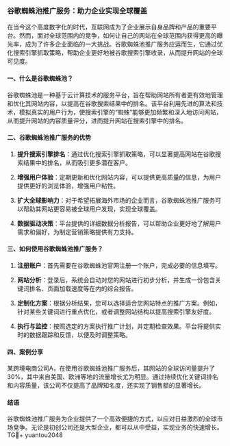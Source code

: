 ### 谷歌蜘蛛池推广服务：助力企业实现全球覆盖

在当今这个高度数字化的时代，互联网成为了企业展示自身品牌和产品的重要平台。然而，面对全球范围内的竞争，如何让自己的网站在全球范围内获得更高的曝光率，成为了许多企业面临的一大挑战。谷歌蜘蛛池推广服务应运而生，它通过优化搜索引擎抓取策略，帮助企业更好地被谷歌搜索引擎收录，从而提升网站的全球可见度。

#### 一、什么是谷歌蜘蛛池？

谷歌蜘蛛池是一种基于云计算技术的服务平台，旨在帮助网站所有者更有效地管理和优化其网站内容，以提高在谷歌搜索结果中的排名。该平台利用先进的算法和技术，模拟真实的用户行为，使搜索引擎的“蜘蛛”能够更加频繁和深入地访问网站，从而提升网站的内容质量评分，进而提升网站在搜索引擎中的排名。

#### 二、谷歌蜘蛛池推广服务的优势

1. **提升搜索引擎排名**：通过优化搜索引擎抓取策略，可以显著提高网站在谷歌搜索结果中的排名，从而吸引更多潜在客户。
   
2. **增强用户体验**：定期更新和优化网站内容，可以提供更高质量的信息，为用户提供更好的浏览体验，增强用户粘性。
   
3. **扩大全球影响力**：对于希望拓展海外市场的企业而言，谷歌蜘蛛池推广服务可以帮助其网站更容易被全球用户发现，实现全球覆盖。
   
4. **数据驱动决策**：平台提供的详细数据分析报告，可以帮助企业更好地了解用户需求和偏好，为制定营销策略提供有力支持。

#### 三、如何使用谷歌蜘蛛池推广服务？

1. **注册账户**：首先需要在谷歌蜘蛛池官网注册一个账户，完成必要的信息填写。
   
2. **网站分析**：登录后，系统会自动对您的网站进行初步分析，并生成一份包含关键词排名、页面加载速度等在内的综合报告。
   
3. **定制化方案**：根据分析结果，您可以选择适合您网站特点的推广方案。例如，针对某些关键词进行重点优化，或者调整网站结构以提高搜索引擎友好度。
   
4. **执行与监控**：按照选定的方案执行推广计划，并定期检查效果。平台将提供实时的数据跟踪和反馈，以便及时调整策略。

#### 四、案例分享

某跨境电商公司A，在使用谷歌蜘蛛池推广服务后，其网站的全球访问量提升了30%，其中来自美国、欧洲等地的流量增长尤为明显。通过持续优化关键词排名和内容质量，该公司不仅提高了品牌知名度，还实现了销售额的显著增长。

#### 结语

谷歌蜘蛛池推广服务为企业提供了一个高效便捷的方式，以应对日益激烈的全球市场竞争。无论是初创公司还是大型企业，都可以从中受益，实现业务的快速增长。TG💪+ yuantou2048